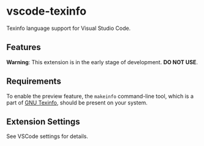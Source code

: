 # vscode-texinfo

Texinfo language support for Visual Studio Code.

## Features

**Warning**: This extension is in the early stage of development. **DO NOT USE**.

## Requirements

To enable the preview feature, the `makeinfo` command-line tool, which is a part of [GNU Texinfo](https://www.gnu.org/software/texinfo/), should be present on your system.

## Extension Settings

See VSCode settings for details.
